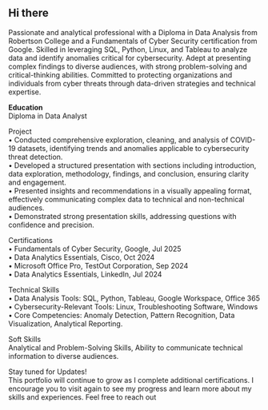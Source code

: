 ## Hi there 

Passionate and analytical professional with a Diploma in Data Analysis from Robertson College and a Fundamentals of Cyber Security certification from Google. Skilled in leveraging SQL, Python, Linux, and Tableau to analyze data and identify anomalies critical for cybersecurity. Adept at presenting complex findings to diverse audiences, with strong problem-solving and critical-thinking abilities. Committed to protecting organizations and individuals from cyber threats through data-driven strategies and technical expertise.

**Education**    
        Diploma in Data Analyst

Project    
        • Conducted comprehensive exploration, cleaning, and analysis of COVID-19 datasets, identifying trends and anomalies applicable to cybersecurity threat detection.        
        • Developed a structured presentation with sections including introduction, data exploration, methodology, findings, and conclusion, ensuring clarity and engagement.        
        • Presented insights and recommendations in a visually appealing format, effectively communicating complex data to technical and non-technical audiences.        
        • Demonstrated strong presentation skills, addressing questions with confidence and precision.

Certifications        
        • Fundamentals of Cyber Security, Google, Jul 2025        
        • Data Analytics Essentials, Cisco, Oct 2024          
        • Microsoft Office Pro, TestOut Corporation, Sep 2024                 
        • Data Analytics Essentials, LinkedIn, Jul 2024

Technical Skills        
        • Data Analysis Tools: SQL, Python, Tableau, Google Workspace, Office 365        
        • Cybersecurity-Relevant Tools: Linux, Troubleshooting Software, Windows        
        • Core Competencies: Anomaly Detection, Pattern Recognition, Data Visualization, Analytical Reporting.
    
Soft Skills        
        Analytical and Problem-Solving Skills, Ability to communicate technical information to diverse audiences.

Stay tuned for Updates!    
This portfolio will continue to grow as I complete additional certifications. I encourage you to visit again to see my progress and learn more about my skills and experiences. Feel free to reach out

